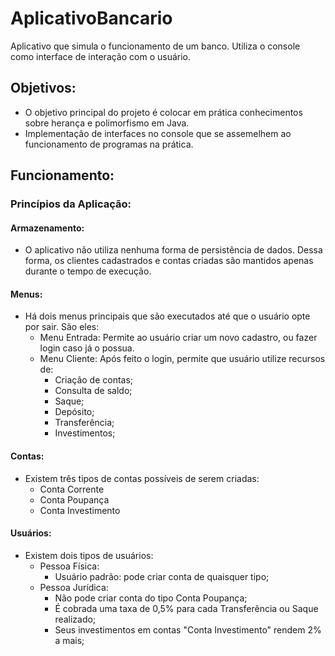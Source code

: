 # AplicativoBancario
 Aplicativo que simula o funcionamento de um banco. Utiliza o console como interface de interação com o usuário.

## Objetivos:
- O objetivo principal do projeto é colocar em prática conhecimentos sobre herança e polimorfismo em Java.
- Implementação de interfaces no console que se assemelhem ao funcionamento de programas na prática.

## Funcionamento:

### Princípios da Aplicação:

#### Armazenamento:
- O aplicativo não utiliza nenhuma forma de persistência de dados. Dessa forma, os clientes cadastrados e contas criadas são mantidos apenas durante o tempo de execução.

#### Menus:
- Há dois menus principais que são executados até que o usuário opte por sair. São eles:
    + Menu Entrada: Permite ao usuário criar um novo cadastro, ou fazer login caso já o possua.
    + Menu Cliente: Após feito o login, permite que usuário utilize recursos de:
        * Criação de contas;
        * Consulta de saldo;
        * Saque;
        * Depósito;
        * Transferência;
        * Investimentos;

#### Contas:
- Existem três tipos de contas possíveis de serem criadas:
    + Conta Corrente
    + Conta Poupança
    + Conta Investimento

#### Usuários:
- Existem dois tipos de usuários:
    + Pessoa Física:
        * Usuário padrão: pode criar conta de quaisquer tipo;
    + Pessoa Jurídica:
        * Não pode criar conta do tipo Conta Poupança;
        * É cobrada uma taxa de 0,5% para cada Transferência ou Saque realizado;
        * Seus investimentos em contas "Conta Investimento" rendem 2% a mais;


